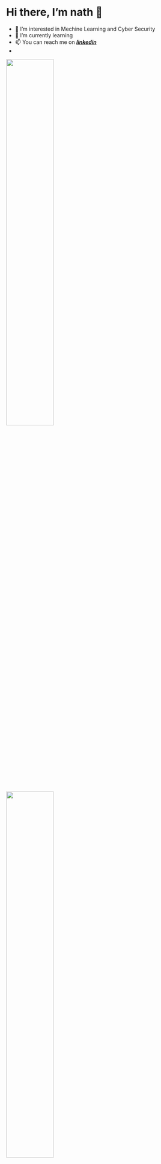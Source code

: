 # Hi there, I’m nath 👋
- 👀 I’m interested in Mechine Learning and Cyber Security
- 🌱 I’m currently learning 
- 📫 You can reach me on [**_linkedin_**](https://www.linkedin.com/in/anathapindika-surja-putra-18632b204/)
- 

<img align="left" width="50%" src="https://github-readme-stats.vercel.app/api?username=nath2006&show_icons=true&theme=dark"/>
      
<img align="left" width="50%"  src="https://github-readme-stats.vercel.app/api/top-langs/?username=nath2006&layout=compact"/>
 
 <!---


- 💞️ I’m looking to collaborate on ...
--->



<!---
nath2006/nath2006 is a ✨ special ✨ repository because its `README.md` (this file) appears on your GitHub profile.
You can click the Preview link to take a look at your changes.
--->
